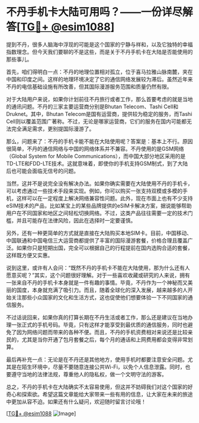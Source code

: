 # 不丹手机卡大陆可用吗？——一份详尽解答[[TG💪+ @esim1088](https://t.me/s/esim1088)]

提到不丹，很多人脑海中浮现的可能是这个国家的宁静与祥和，以及它独特的幸福指数理念。但今天我们要聊的不是这些，而是关于不丹手机卡在大陆是否能使用的那些事儿。

首先，咱们得明白一点：不丹的地理位置相对孤立，位于喜马拉雅山脉南麓，夹在中国和印度之间。这样的地理环境决定了它的通信网络发展较为滞后。虽然近年来不丹的电信基础设施有所改善，但其国际漫游服务范围和质量仍然有限。

对于大陆用户来说，如果你计划前往不丹旅行或者工作，那么首要考虑的就是当地的通讯问题。不丹的三家主要运营商分别是Bhutan Telecom、Tashi Cell和Druknet。其中，Bhutan Telecom是国有运营商，提供较为稳定的服务，而Tashi Cell则以覆盖范围广著称。不过，无论是哪家运营商，它们的服务在国内可能都无法完全满足需求，更别提国际漫游了。

那么，问题来了：不丹的手机卡能不能在大陆使用呢？答案是：基本上不行。原因很简单，不丹的通信网络与中国的网络体系并不兼容。不丹使用的是GSM网络（Global System for Mobile Communications），而中国大部分地区采用的是TD-LTE和FDD-LTE技术。这就意味着，即使你的手机支持GSM制式，到了大陆后也可能会面临无信号的问题。

当然，这并不是说完全没有解决办法。如果你确实需要在大陆使用不丹的手机卡，可以考虑通过一些技术手段来实现。例如，你可以购买一张支持双模或多模的手机，这样可以在一定程度上解决网络兼容性问题。此外，现在市面上也有不少支持eSIM技术的产品，比如某宝上的某些品牌提供的eSIM卡解决方案，据说能够帮助用户在不同国家和地区之间轻松切换网络。不过，这类产品往往需要一定的技术门槛，并且可能存在法律风险，因此在选择时一定要谨慎。

另外，还有一种更简单的方式就是直接在大陆购买本地SIM卡。目前，中国移动、中国联通和中国电信三大运营商都提供了丰富的国际漫游套餐，价格合理且覆盖广泛。如果你只是短期出国，完全可以根据自己的行程提前在国内选购合适的套餐，这样既方便又实惠。

说到这里，或许有人会问：“既然不丹的手机卡不能在大陆使用，那为什么还有人愿意买呢？”其实，这个问题很好理解。对于一些喜欢收藏或研究的人来说，拥有一张来自不丹的手机卡本身就是一件有趣的事情。毕竟，不丹作为一个神秘而又美丽的国度，本身就充满了吸引力。而且，随着全球化的深入发展，越来越多的人开始关注那些小众国家的文化和生活方式，这也促使他们想要体验一下不同国家的通信服务。

不过话说回来，如果你真的打算长期在不丹生活或者工作，那么还是建议在当地办理一张正式的手机号码。毕竟，只有这样才能享受到最优质的通信服务，同时也避免了因为网络问题而带来的各种不便。而且，不丹的手机资费相对来说还是比较亲民的，尤其是当你开通了包月套餐之后，每个月的通话和上网费用都会变得非常划算。

最后再补充一点：无论是在不丹还是其他地方，使用手机时都要注意安全问题。尤其是在陌生环境中，尽量不要随意连接公共Wi-Fi，以免个人信息泄露。同时，也要遵守当地的法律法规，尊重他人的隐私权，做一个文明守法的游客。

总之，不丹的手机卡在大陆确实不太容易使用，但这并不妨碍我们对这个国家的好奇心和探索欲。希望这篇文章能给大家带来一些有用的信息，让大家在未来的旅途中更加从容不迫。如果还有什么疑问，欢迎随时留言讨论哦！

[[TG💪+ @esim1088](https://t.me/s/esim1088) ![Image](https://i.postimg.cc/4NQfJmqS/Snipaste-2025-05-13-00-14-12.png)]